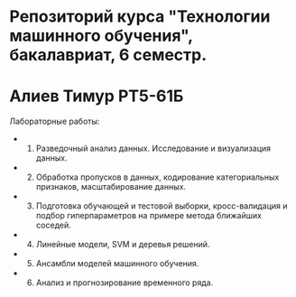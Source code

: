 # Репозиторий курса "Технологии машинного обучения", бакалавриат, 6 семестр. 
# Алиев Тимур РТ5-61Б

Лабораторные работы:
- 1) Разведочный анализ данных. Исследование и визуализация данных.
- 2) Обработка пропусков в данных, кодирование категориальных признаков, масштабирование данных.
- 3) Подготовка обучающей и тестовой выборки, кросс-валидация и подбор гиперпараметров на примере метода ближайших соседей.
- 4) Линейные модели, SVM и деревья решений.
- 5) Ансамбли моделей машинного обучения.
- 6) Анализ и прогнозирование временного ряда.
